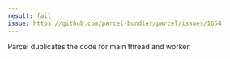 ```yaml
---
result: fail
issue: https://github.com/parcel-bundler/parcel/issues/1654
---
```


Parcel duplicates the code for main thread and worker.
